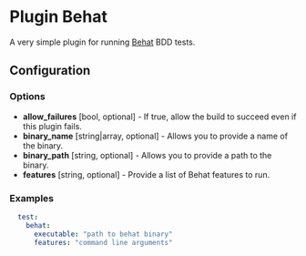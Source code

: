 Plugin Behat
============

A very simple plugin for running [Behat](http://behat.org/) BDD tests.

Configuration
-------------

### Options

* **allow_failures** [bool, optional] - If true, allow the build to succeed even if this plugin fails.
* **binary_name** [string|array, optional] - Allows you to provide a name of the binary.
* **binary_path** [string, optional] - Allows you to provide a path to the binary.
* **features** [string, optional] - Provide a list of Behat features to run.

### Examples
```yml
  test:
    behat:
      executable: "path to behat binary"
      features: "command line arguments"
```
